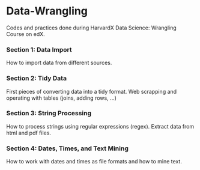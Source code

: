 # Data-Wrangling
Codes and practices done during HarvardX Data Science: Wrangling Course on edX.

### Section 1: Data Import
How to import data from different sources. 

### Section 2: Tidy Data
First pieces of converting data into a tidy format. Web scrapping and operating with tables (joins, adding rows, ...)

### Section 3: String Processing
How to process strings using regular expressions (regex). Extract data from html and pdf files.

### Section 4: Dates, Times, and Text Mining
How to work with dates and times as file formats and how to mine text.
